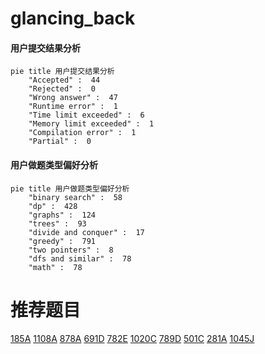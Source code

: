 # glancing_back

<!-- tabs:start -->



#### **用户提交结果分析**

```mermaid
pie title 用户提交结果分析
    "Accepted" :  44
    "Rejected" :  0
    "Wrong answer" :  47
    "Runtime error" :  1
    "Time limit exceeded" :  6
    "Memory limit exceeded" :  1
    "Compilation error" :  1
    "Partial" :  0
```

#### **用户做题类型偏好分析**

```mermaid
pie title 用户做题类型偏好分析
    "binary search" :  58
    "dp" :  428
    "graphs" :  124
    "trees" :  93
    "divide and conquer" :  17
    "greedy" :  791
    "two pointers" :  8
    "dfs and similar" :  78
    "math" :  78
```



<!-- tabs:end -->
# 推荐题目
[185A](https://codeforces.com/contest/185/problem/A)
[1108A](https://codeforces.com/contest/1108/problem/A)
[878A](https://codeforces.com/contest/878/problem/A)
[691D](https://codeforces.com/contest/691/problem/D)
[782E](https://codeforces.com/contest/782/problem/E)
[1020C](https://codeforces.com/contest/1020/problem/C)
[789D](https://codeforces.com/contest/789/problem/D)
[501C](https://codeforces.com/contest/501/problem/C)
[281A](https://codeforces.com/contest/281/problem/A)
[1045J](https://codeforces.com/contest/1045/problem/J)
